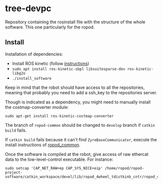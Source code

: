 # tree-devpc
Repository containing the rosinstall file with the structure of the whole software. This one particularly for the ropod.

## Install

Installation of dependencies:
- Install ROS kinetic (follow [instructions](http://wiki.ros.org/kinetic/Installation))
- `sudo apt install ros-kinetic-sbpl libsuitesparse-dev ros-kinetic-libg2o`
- `./install_software`

Keep in mind that the robot should have access to all the repositories, meaning that probably you need to add a ssh_key to the repositories server.

Though is indicated as a dependency, you might need to manually install the costmap-converter module:

```
sudo apt-get install ros-kinetic-costmap-converter
```

The branch of `ropod-common` should be changed to `develop` branch if `catkin build` fails.

If `catkin build` fails because it can't find `ZyreBaseCommunicator`, execute the install instructions of [ropod_common](https://github.com/ropod-project/ropod_common#install).

Once the software is compiled at the robot, give access of raw ethercat data to the low-level-control executable. For instance:

```
sudo setcap 'CAP_NET_RAW+ep CAP_SYS_NICE+eip' /home/ropod/ropod-project-software/catkin_workspace/devel/lib/ropod_4wheel_tdistkinb_cntr/ropod_4wheel_tdistkinb_cntr_node 
```
